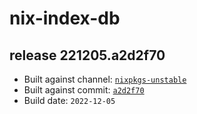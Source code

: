 # nix-index-db
## release 221205.a2d2f70
- Built against channel: [`nixpkgs-unstable`](https://github.com/nixos/nixpkgs/tree/nixpkgs-unstable)
- Built against commit: [`a2d2f70`](https://github.com/NixOS/nixpkgs/commit/a2d2f70b82ada0eadbcb1df2bca32d841a3c1bf1)
- Build date: `2022-12-05`
